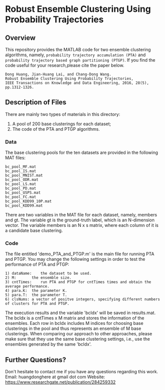 # Robust Ensemble Clustering Using Probability Trajectories

## Overview
This repository provides the MATLAB code for two ensemble clustering algorithms, namely, `probability trajectory accumulation (PTA)`
and `probability trajectory based graph partitioning (PTGP)`. If you find the code useful for your research,please cite the paper below.   

```
Dong Huang, Jian-Huang Lai, and Chang-Dong Wang. 
Robust Ensemble Clustering Using Probability Trajectories, 
IEEE Transactions on Knowledge and Data Engineering, 2016, 28(5), pp.1312-1326.
```

## Description of Files
There are mainly two types of materials in this directory:
1. A pool of 200 base clusterings for each dataset;  
2. The code of the PTA and PTGP algorithms.

### Data

The base clustering pools for the ten datasets are provided in the following MAT files:

```
bc_pool_MF.mat
bc_pool_IS.mat
bc_pool_MNIST.mat
bc_pool_ODR.mat
bc_pool_LS.mat
bc_pool_PD.mat
bc_pool_USPS.mat
bc_pool_FC.mat
bc_pool_KDD99_10P.mat
bc_pool_KDD99.mat
```

There are two variables in the MAT file for each dataset, namely, members and gt. The variable gt is the ground-truth label, which is an N-dimension vector. The variable members is an N x s matrix, where each column of it is a candidate base clustering.


### Code

The file entitled 'demo_PTA_and_PTGP.m' is the main file for running PTA and PTGP. You may change the following settings in order to test the performance of PTA and PTGP:

```
1) dataName:	the dataset to be used.
2) M:		the ensemble size.
3) cntTimes:	run PTA and PTGP for cntTimes times and obtain the average performance.
4) para.K:	the parameter K.
5) para.T:	the parameter T.
6) clsNums:	a vector of positve integers, specifying different numbers of clusters for PTA and PTGP.
```

The execution results and the variable 'bcIdx' will be saved in results.mat. The bcIdx is a cntTimes x M matrix and stores the information of the ensembles. Each row in bcIdx includes M indices for choosing base clusterings in the pool and thus represents an ensemble of M base clusterings. When comparing our approach to other approaches, please make sure that they use the same base clustering settings, i.e., use the ensembles generated by the same 'bcIdx'.

## Further Questions?
Don't hesitate to contact me if you have any questions regarding this work.
Email: huangdonghere at gmail dot com
Website: https://www.researchgate.net/publication/284259332  

	
